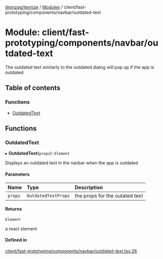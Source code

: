 [@onzag/itemize](../README.md) / [Modules](../modules.md) / client/fast-prototyping/components/navbar/outdated-text

# Module: client/fast-prototyping/components/navbar/outdated-text

The outdated text similarly to the outdated dialog will pop up if the app is outdated

## Table of contents

### Functions

- [OutdatedText](client_fast_prototyping_components_navbar_outdated_text.md#outdatedtext)

## Functions

### OutdatedText

▸ **OutdatedText**(`props`): `Element`

Displays an outdated text in the navbar when the app is outdated

#### Parameters

| Name | Type | Description |
| :------ | :------ | :------ |
| `props` | `OutdatedTextProps` | the props for the outated text |

#### Returns

`Element`

a react element

#### Defined in

[client/fast-prototyping/components/navbar/outdated-text.tsx:26](https://github.com/onzag/itemize/blob/5c2808d3/client/fast-prototyping/components/navbar/outdated-text.tsx#L26)
